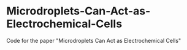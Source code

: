 # Microdroplets-Can-Act-as-Electrochemical-Cells
Code for the paper "Microdroplets Can Act as Electrochemical Cells"
